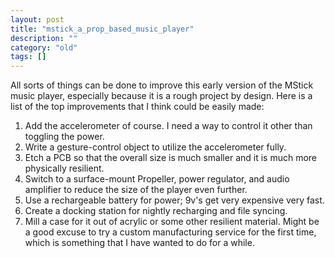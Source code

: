 ```yaml
---
layout: post
title: "mstick_a_prop_based_music_player"
description: ""
category: "old"
tags: []
---
```



All sorts of things can be done to improve this early version of the MStick music player, especially because it is a rough project by design. Here is a list of the top improvements that I think could be easily made:

1. Add the accelerometer of course. I need a way to control it other than toggling the power.
2. Write a gesture-control object to utilize the accelerometer fully.
3. Etch a PCB so that the overall size is much smaller and it is much more physically resilient.
4. Switch to a surface-mount Propeller, power regulator, and audio amplifier to reduce the size of the player even further.
5. Use a rechargeable battery for power; 9v's get very expensive very fast.
6. Create a docking station for nightly recharging and file syncing.
7. Mill a case for it out of acrylic or some other resilient material. Might be a good excuse to try a custom manufacturing service for the first time, which is something that I have wanted to do for a while.
